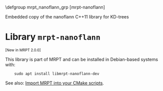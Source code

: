 \defgroup mrpt_nanoflann_grp [mrpt-nanoflann]

Embedded copy of the nanoflann C++11 library for KD-trees



# Library `mrpt-nanoflann`
<small> [New in MRPT 2.0.0] </small>

This library is part of MRPT and can be installed in Debian-based systems with:

		sudo apt install libmrpt-nanoflann-dev

See also: [Import MRPT into your CMake scripts](mrpt_from_cmake.html).

